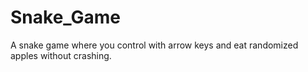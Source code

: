 # Snake_Game
A snake game where you control with arrow keys and eat randomized apples without crashing.

